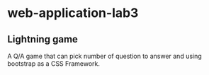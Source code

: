 # web-application-lab3
## Lightning game

A Q/A game that can pick number of question to answer and using bootstrap as a CSS Framework.
